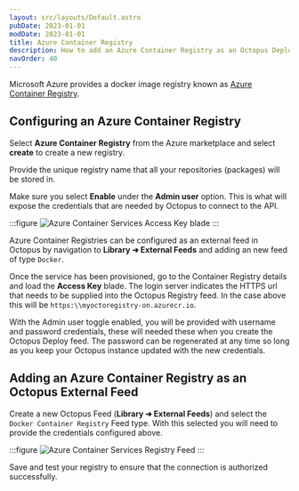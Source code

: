 ```yaml
---
layout: src/layouts/Default.astro
pubDate: 2023-01-01
modDate: 2023-01-01
title: Azure Container Registry
description: How to add an Azure Container Registry as an Octopus Deploy feed
navOrder: 40
---
```


Microsoft Azure provides a docker image registry known as [Azure Container Registry](https://azure.microsoft.com/en-au/services/container-registry/).

## Configuring an Azure Container Registry  

Select **Azure Container Registry** from the Azure marketplace and select **create** to create a new registry.

Provide the unique registry name that all your repositories (packages) will be stored in.

Make sure you select **Enable** under the **Admin user** option. This is what will expose the credentials that are needed by Octopus to connect to the API.

:::figure
![Azure Container Services Access Key blade](/docs/packaging-applications/package-repositories/guides/container-registries/images/azure-blade.png)
:::

Azure Container Registries can be configured as an external feed in Octopus by navigation to **Library ➜ External Feeds** and adding an new feed of type `Docker`. 

Once the service has been provisioned, go to the Container Registry details and load the **Access Key** blade. The login server indicates the HTTPS url that needs to be supplied into the Octopus Registry feed. In the case above this will be `https:\\myoctoregistry-on.azurecr.io`.

With the Admin user toggle enabled, you will be provided with username and password credentials, these will needed these when you create the Octopus Deploy feed. The password can be regenerated at any time so long as you keep your Octopus instance updated with the new credentials.

## Adding an Azure Container Registry as an Octopus External Feed
Create a new Octopus Feed (**Library ➜ External Feeds**) and select the `Docker Container Registry` Feed type. With this selected you will need to provide the credentials configured above.

:::figure
![Azure Container Services Registry Feed](/docs/packaging-applications/package-repositories/guides/container-registries/images/azure-feed.png)
:::

Save and test your registry to ensure that the connection is authorized successfully.
